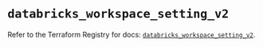 # `databricks_workspace_setting_v2`

Refer to the Terraform Registry for docs: [`databricks_workspace_setting_v2`](https://registry.terraform.io/providers/databricks/databricks/1.91.0/docs/resources/workspace_setting_v2).
